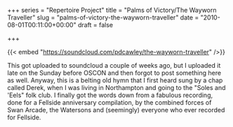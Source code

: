 +++
series = "Repertoire Project"
title = "Palms of Victory/The Wayworn Traveller"
slug = "palms-of-victory-the-wayworn-traveller"
date = "2010-08-01T00:11:00+00:00"
draft = false

+++

{{< embed "https://soundcloud.com/pdcawley/the-wayworn-traveller" />}}
<!--more-->

This got uploaded to soundcloud a couple of weeks ago, but I uploaded it late on the Sunday before OSCON and then forgot to post something here as well. Anyway, this is a belting old hymn that I first heard sung by a chap called Derek, when I was living in Northampton and going to the "Soles and 'Eels" folk club. I finally got the words down from a fabulous recording, done for a Fellside anniversary compilation, by the combined forces of Swan Arcade, the Watersons and (seemingly) everyone who ever recorded for Fellside.
